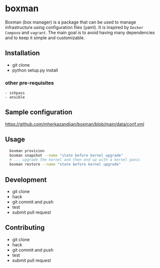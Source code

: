 # boxman

Boxman (box manager) is a package that can be used to manage
infrastructure using configuration files (yaml). It is 
inspired by ``Docker Compose`` and ``vagrant``.
The main goal is to avoid having many dependencies and to
keep it simple and customizable.


## Installation

 - git clone
 - python setup.py install

### other pre-requisites

    - sshpass
    - ansible

## Sample configuration

  https://github.com/mherkazandjian/boxman/blob/main/data/conf.yml

## Usage

````bash
  boxman provision
  boxman snapshot --name "state before kernel upgrade"
  # ... upgrade the kernel and then end up with a kernel panic
  boxman restore --name "state before kernel upgrade"
````

## Development

 - git clone
 - hack
 - git commit and push
 - test
 - submit pull request

## Contributing

 - git clone
 - hack
 - git commit and push
 - test
 - submit pull request
